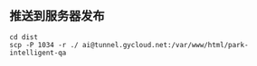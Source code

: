 

## 推送到服务器发布
```shell
cd dist
scp -P 1034 -r ./ ai@tunnel.gycloud.net:/var/www/html/park-intelligent-qa
```
